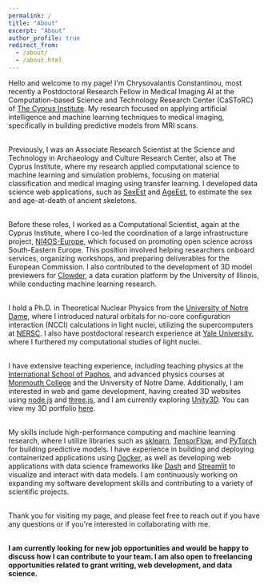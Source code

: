 ```yaml
---
permalink: /
title: "About"
excerpt: "About"
author_profile: true
redirect_from: 
  - /about/
  - /about.html
---
```


<p style="text-align: justify;">

Hello and welcome to my page! I'm Chrysovalantis Constantinou, 
most recently a Postdoctoral Research Fellow in Medical Imaging AI at the Computation-based Science and Technology Research Center (CaSToRC) of <a href="https://www.cyi.ac.cy/">The Cyprus Institute</a>. My research focused on applying artificial 
intelligence and machine learning techniques to medical imaging, specifically in building predictive models from MRI scans. <br> <br>


Previously, I was an Associate Research Scientist at the Science and Technology in Archaeology and Culture Research Center, also at The Cyprus Institute, where my research applied computational science to machine learning and simulation problems, focusing on material classification and medical imaging using transfer learning. I developed data science web applications, such as <a href="http://sexest.cyi.ac.cy/">SexEst</a> and <a href="https://ageest.hpcf.cyi.ac.cy/">AgeEst</a>, to estimate the sex and age-at-death of ancient skeletons. <br> <br>


Before these roles, I worked as a Computational Scientist, again at the Cyprus Institute, where I co-led the coordination of a large infrastructure project, <a href="https://ni4os.eu/">NI4OS-Europe</a>, which focused on promoting open science across South-Eastern Europe. This position involved helping researchers onboard services, organizing workshops, and preparing deliverables for the European Commission. I also contributed to the development of 3D model previewers for <a href="https://clowderframework.org/">Clowder</a>, a data curation platform by the University of Illinois, while conducting machine learning research. <br> <br>


I hold a Ph.D. in Theoretical Nuclear Physics from the <a href="https://www.nd.edu/">University of Notre Dame</a>, where I introduced natural orbitals for no-core configuration interaction (NCCI) calculations in light nuclei, utilizing the supercomputers at <a href="https://www.nersc.gov/">NERSC</a>. I also have postdoctoral research experience at <a href="https://www.yale.edu/">Yale University</a>, where I furthered my computational studies of light nuclei. <br> <br>


I have extensive teaching experience, including teaching physics at the <a href="https://www.paphosinternationalschool.com/">International School of Paphos</a>, and advanced physics courses at <a href="https://www.monmouthcollege.edu/">Monmouth College</a> and the University of Notre Dame. Additionally, I am interested in web and game development, having created 3D websites using <a href="https://nodejs.org/en">node.js</a> and <a href="https://threejs.org/">three.js</a>, and I am currently exploring <a href="https://unity.com/">Unity3D</a>. You can view my 3D portfolio <a href="https://portfolio3-d-wheat.vercel.app/">here</a>. <br> <br>



My skills include high-performance computing and machine learning research, where I utilize libraries such as <a href="https://scikit-learn.org/">sklearn</a>, <a href="https://www.tensorflow.org/">TensorFlow</a>, and <a href="https://pytorch.org/">PyTorch</a> for building predictive models. I have experience in building and deploying containerized applications using <a href="https://www.docker.com/">Docker</a>, as well as developing web applications with data science frameworks like <a href="https://dash.plotly.com/">Dash</a> and <a href="https://streamlit.io/">Streamlit</a> to visualize and interact with data models. I am continuously working on expanding my software development skills and contributing to a variety of scientific projects. <br> <br>


Thank you for visiting my page, and please feel free to reach out if you have any questions or if you're interested in collaborating with me. <br> <br>

<b>I am currently looking for new job opportunities and would be happy to discuss how I can contribute to your team. I am also open to freelancing opportunities related to grant writing, web development, and data science.</b>

</p>

